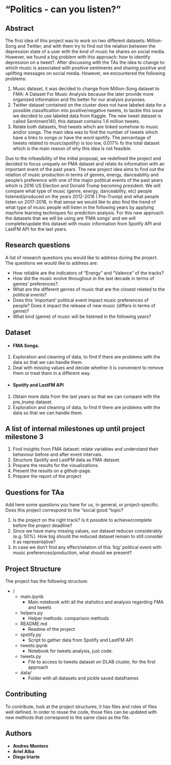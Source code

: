 # “Politics - can you listen?”

## Abstract

The first idea of this project was to work on two different datasets: Million-Song and Twitter, 
and with them try to find out the relation between the depression state of a user with 
the kind of music he shares on social media. However, we found a big problem with this 
approach: how to identify depression on a tweet?.
After discussing with the TAs the idea to change to: which music is associated with 
positive sentiments and sharing positive and uplifting messages on social media. 
However, we encountered the following problems: 

1. Music dataset, it was decided to change from Million-Song dataset to FMA: A Dataset 
For Music Analysis because the later provide more organized information and 
fits better for our analysis purposes.
2. Twitter dataset contained on the cluster does not have labeled data for a possible 
classification into positive/negative tweets, to tackle this issue we decided to use 
labeled data from Kaggle. The new tweet dataset is called Sentiment140, this dataset 
contains 1.6 million tweets.
3. Relate both datasets, find tweets which are linked somehow to music and/or songs. 
The main idea was to find the number of tweets which have a links to songs or have 
the word spotify. The percentage of tweets related to music(spotify) is too low, 0.017% 
fo the total dataset which is the main reason of why this idea is not feasible.

Due to the infeasibility of the initial proposal, we redefined the project and decided 
to focus uniquely on FMA dataset and relate its information with an important event 
of the past years. The new project idea aims to find out the relation of music 
production in terms of genres, energy, danceability and people’s preference with one 
of the major political events of the past years which is 2016 US Election and Donald Trump 
becoming president. We will compare what type of music (genre, energy, danceability, etc)
people listened/produced on the years 2012-2016 ( Pre-Trump) and what people listen 
on 2017-2018, in that sense we would like to also find the trend of what type of music
people will listen in the following years by applying machine learning techniques for
prediction analysis.
For this new approach the datasets that we will be using are ‘FMA songs’ and we will complete/update this dataset with music information from Spotify API and LastFM  API for the last years.


## Research questions

A list of research questions you would like to address during the project.
The questions we would like to address are:

* How reliable are the indicators of “Energy” and  “Valence” of the tracks?
* How did the music evolve throughout in the last decade in terms of genres’ preferences?.
* What are the different genres of music that are the closest related to the political events?
* Does this ‘important’ political event impact music preferences of people? Does it impact the release of new music (differs in terms of genre)?
* What kind (genre) of music will be listened in the following years?

## Dataset

* #### FMA Songs.

1. Exploration and cleaning of data, to find if there are problems with the data 
so that we can handle them.
2. Deal with missing values and decide whether it is convenient to remove them or 
treat them in a different way.

* #### Spotify and LastFM API

1. Obtain more data from the last years so that we can compare with the pre_trump dataset.
2. Exploration and cleaning of data, to find if there are problems with the data so that 
we can handle them.


## A list of internal milestones up until project milestone 3

1. Find insights from FMA dataset: relate variables and understand their behaviour before and after event intervals.
2. Structure Spotify and LastFM data as FMA dataset.
3. Prepare the results for the visualizations.
4. Present the results on a github-page.
5. Prepare the report of the project

## Questions for TAa

Add here some questions you have for us, in general, or project-specific.
Does this project correspond to the “social good “topic?

1. Is the project on the right track? Is it possible to achieve/complete before the 
project deadline?
2. Since we have many missing values, our dataset reduces considerably (e.g. 50%). 
How big should the reduced dataset remain to still consider it as representative?
3. In case we don’t find any effect/relation of this ‘big’ political event with
 music preferences/production, what should we present?
 
## Project Structure

The project has the following structure:

* /
    * main.ipynb
        * Main notebook with all the statistics and analysis regarding FMA and tweets
    * helpers.py 
        * Helper methods: comparison methods
    * README.md
        * Readme of the project
    * spotify.py
        * Script to gather data from Spotify and LastFM API
    * tweets.ipynb
        * Notebook for tweets analysis, just code.
    * tweets.py
        * File to access to tweets dataset on DLAB cluster, for the first approach
    * data/
        * Folder with all datasets and pickle saved dataframes
    
## Contributing

To contribute, look at the project structures, it has files and roles of files well defined. 
In order to reuse the code, those files can be updated with new methods that correspond 
to the same class as the file.

## Authors

* **Andres Montero**
* **Ariel Alba**
* **Diego Iriarte**



